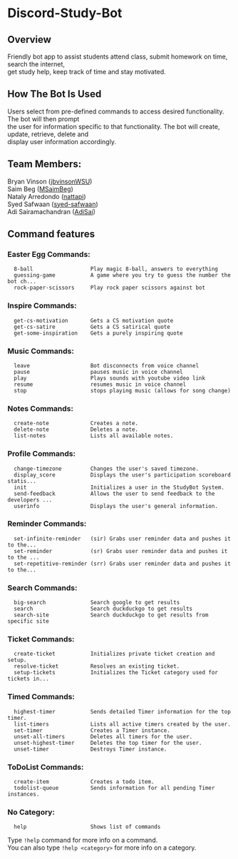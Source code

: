 # Discord-Study-Bot

## <b>Overview</b></br>
Friendly bot app to assist students attend class, submit homework on time, search the internet, </br>
get study help, keep track of time and stay motivated.

## <b>How The Bot Is Used</b></br>
Users select from pre-defined commands to access desired functionality. The bot will then prompt</br>
the user for information specific to that functionality. The bot will create, update, retrieve, delete and </br>
display user information accordingly.

## <b>Team Members:</b></br>
Bryan Vinson ([jbvinsonWSU](https://github.com/jbvinsonWSU))</br>
Saim Beg ([MSaimBeg](https://github.com/MSaimBeg))</br>
Nataly Arredondo ([nattapi](https://github.com/nattapi))</br>
Syed Safwaan ([syed-safwaan](https://github.com/syed-safwaan))</br>
Adi Sairamachandran ([AdiSai](https://github.com/AdiSai))</br>

## <b>Command features</b></br>
### <b>Easter Egg Commands:</b></br>
```
  8-ball                  Play magic 8-ball, answers to everything
  guessing-game           A game where you try to guess the number the bot ch...
  rock-paper-scissors     Play rock paper scissors against bot
```
### <b>Inspire Commands:</b></br>
```
  get-cs-motivation       Gets a CS motivation quote
  get-cs-satire           Gets a CS satirical quote
  get-some-inspiration    Gets a purely inspiring quote
```
### <b>Music Commands:</b></br>
```
  leave                   Bot disconnects from voice channel
  pause                   pauses music in voice channel
  play                    Plays sounds with youtube video link
  resume                  resumes music in voice channel
  stop                    stops playing music (allows for song change)
```
### <b>Notes Commands:</b></br>
```
  create-note             Creates a note.
  delete-note             Deletes a note.
  list-notes              Lists all available notes.
```
### <b>Profile Commands:</b></br>
```
  change-timezone         Changes the user's saved timezone.
  display_score           Displays the user's participation scoreboard statis...
  init                    Initializes a user in the StudyBot System.
  send-feedback           Allows the user to send feedback to the developers ...
  userinfo                Displays the user's general information.
```
### <b>Reminder Commands:</b></br>
```
  set-infinite-reminder   (sir) Grabs user reminder data and pushes it to the...
  set-reminder            (sr) Grabs user reminder data and pushes it to the ...
  set-repetitive-reminder (srr) Grabs user reminder data and pushes it to the...
```
### <b>Search Commands:</b></br>
```
  big-search              Search google to get results
  search                  Search duckduckgo to get results
  search-site             Search duckduckgo to get results from specific site
```
### <b>Ticket Commands:</b></br>
```
  create-ticket           Initializes private ticket creation and setup.
  resolve-ticket          Resolves an existing ticket.
  setup-tickets           Initializes the Ticket category used for tickets in...
```
### <b>Timed Commands:</b></br>
```
  highest-timer           Sends detailed Timer information for the top timer.
  list-timers             Lists all active timers created by the user.
  set-timer               Creates a Timer instance.
  unset-all-timers        Deletes all timers for the user.
  unset-highest-timer     Deletes the top timer for the user.
  unset-timer             Destroys Timer instance.
```
### <b>ToDoList Commands:</b></br>
```
  create-item             Creates a todo item.
  todolist-queue          Sends information for all pending Timer instances.
```
### <b>No Category:</b></br>
```
  help                    Shows list of commands
```
Type `!help` command for more info on a command.</br>
You can also type `!help <category>` for more info on a category.</br>
